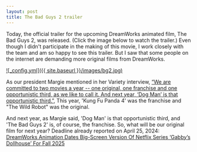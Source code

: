 ```yaml
---
layout: post
title: The Bad Guys 2 trailer
---
```


Today, the official trailer for the upcoming DreamWorks animated film, The Bad Guys 2, was released. (Click the image below to watch the trailer.) Even though I didn't participate in the making of this movie, I work closely with the team and am so happy to see this trailer. But I saw that some people on the internet are demanding more original films from DreamWorks.

[![_config.yml]({{ site.baseurl }}/images/bg2.jpg)](https://www.youtube.com/watch?v=TY1lWh20VSw)

As our president Margie mentioned in her Variety interview, [“We are committed to two movies a year -- one original, one franchise and one opportunistic third, as we like to call it. And next year, ‘Dog Man’ is that opportunistic third.”](https://variety.com/lists/power-women-hollywood-2024/margie-cohn-3/), This year, 'Kung Fu Panda 4' was the franchise and "The Wild Robot" was the original.

And next year, as Margie said, 'Dog Man' is that opportunistic third, and 'The Bad Guys 2' is, of course, the franchise. So, what will be our original film for next year? Deadline already reported on April 25, 2024: [DreamWorks Animation Dates Big-Screen Version Of Netflix Series ‘Gabby’s Dollhouse’ For Fall 2025](https://deadline.com/2024/04/gabbys-dollhouse-dreamworks-animation-release-date-1235895407/)
